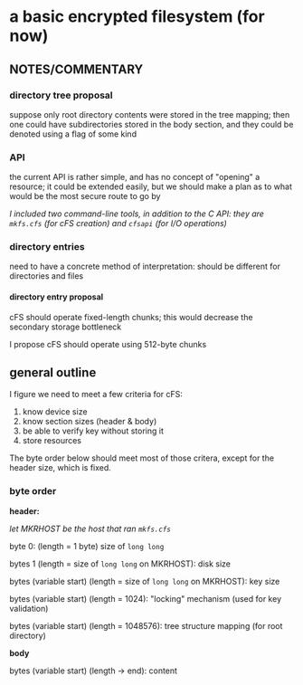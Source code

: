 # a basic encrypted filesystem (for now)
## NOTES/COMMENTARY
### directory tree proposal
suppose only root directory contents were stored in the tree mapping; then one could have subdirectories stored in the body section, and they could be denoted using a flag of some kind
### API
the current API is rather simple, and has no concept of "opening" a resource; it could be extended easily, but we should make a plan as to what would be the most secure route to go by

*I included two command-line tools, in addition to the C API: they are `mkfs.cfs` (for cFS creation) and `cfsapi` (for I/O operations)*
### directory entries
need to have a concrete method of interpretation: should be different for directories and files

#### directory entry proposal
cFS should operate fixed-length chunks; this would decrease the secondary storage bottleneck

I propose cFS should operate using 512-byte chunks

## general outline
I figure we need to meet a few criteria for cFS:

1. know device size
2. know section sizes (header & body)
3. be able to verify key without storing it
4. store resources

The byte order below should meet most of those critera, except for the header size, which is fixed.

### byte order
**header:**

*let MKRHOST be the host that ran `mkfs.cfs`*

byte 0: (length = 1 byte) size of `long long`

bytes 1 (length = size of `long long` on MKRHOST): disk size

bytes (variable start) (length = size of `long long` on MKRHOST): key size

bytes (variable start) (length = 1024): "locking" mechanism (used for key validation)

bytes (variable start) (length = 1048576): tree structure mapping (for root directory)

**body**

bytes (variable start) (length -> end): content
